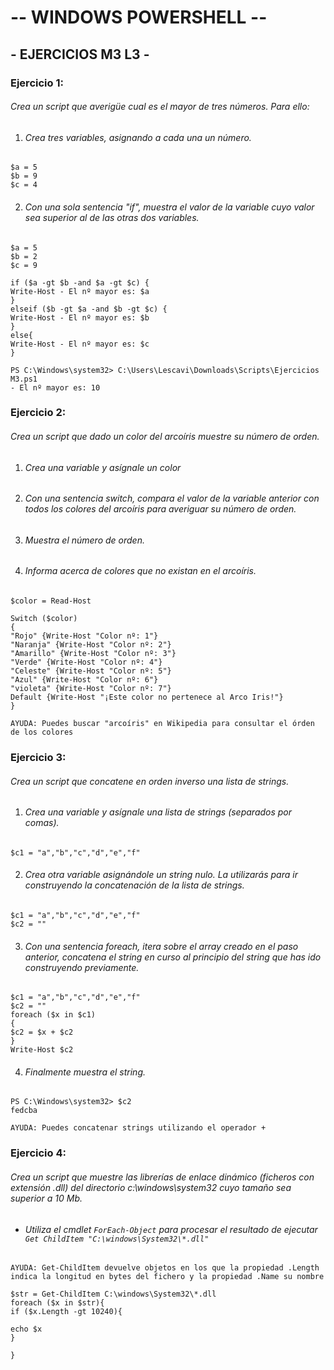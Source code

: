 # -- WINDOWS POWERSHELL --

## - EJERCICIOS M3 L3 -

### Ejercicio 1:

###### Crea un script que averigüe cual es el mayor de tres números. Para ello:

1. ###### Crea tres variables, asignando a cada una un número. 


```
$a = 5
$b = 9
$c = 4
```

2. ###### Con una sola sentencia "if", muestra el valor de la variable cuyo valor sea superior al de las otras dos variables.

```
$a = 5
$b = 2
$c = 9

if ($a -gt $b -and $a -gt $c) {
Write-Host - El nº mayor es: $a
}
elseif ($b -gt $a -and $b -gt $c) {
Write-Host - El nº mayor es: $b
}
else{
Write-Host - El nº mayor es: $c
}
```

```
PS C:\Windows\system32> C:\Users\Lescavi\Downloads\Scripts\Ejercicios M3.ps1
- El nº mayor es: 10
```

### Ejercicio 2:

###### Crea un script que dado un color del arcoíris muestre su número de orden.

1. ###### Crea una variable y asígnale un color


2. ###### Con una sentencia switch, compara el valor de la variable anterior con todos los colores del arcoíris para averiguar su número de orden.


3. ###### Muestra el número de orden.


4. ###### Informa acerca de colores que no existan en el arcoíris.


```
$color = Read-Host

Switch ($color)
{
"Rojo" {Write-Host "Color nº: 1"}
"Naranja" {Write-Host "Color nº: 2"}
"Amarillo" {Write-Host "Color nº: 3"}
"Verde" {Write-Host "Color nº: 4"}
"Celeste" {Write-Host "Color nº: 5"}
"Azul" {Write-Host "Color nº: 6"}
"violeta" {Write-Host "Color nº: 7"}
Default {Write-Host "¡Este color no pertenece al Arco Iris!"}
}
```


`AYUDA: Puedes buscar "arcoíris" en Wikipedia para consultar el órden de los colores`



### Ejercicio 3:

###### Crea un script que concatene en orden inverso una lista de strings.

1. ###### Crea una variable y asígnale una lista de strings (separados por comas).


```
$c1 = "a","b","c","d","e","f"
```

2. ###### Crea otra variable asignándole un string nulo. La utilizarás para ir construyendo la concatenación de la lista de strings.


```
$c1 = "a","b","c","d","e","f"
$c2 = ""
```

3. ###### Con una sentencia foreach, itera sobre el array creado en el paso anterior, concatena el string en curso al principio del string que has ido construyendo previamente.


```
$c1 = "a","b","c","d","e","f"
$c2 = ""
foreach ($x in $c1)
{
$c2 = $x + $c2
}
Write-Host $c2
```

4. ###### Finalmente muestra el string.


```
PS C:\Windows\system32> $c2
fedcba
```

`AYUDA: Puedes concatenar strings utilizando el operador +`


### Ejercicio 4:

###### Crea un script que muestre las librerías de enlace dinámico (ficheros con extensión .dll) del directorio c:\windows\system32 cuyo tamaño sea superior a 10 Mb.

- ###### Utiliza el cmdlet `ForEach-Object` para procesar el resultado de ejecutar `Get ChildItem "C:\windows\System32\*.dll"`

`AYUDA: Get-ChildItem devuelve objetos en los que la propiedad .Length indica la longitud en bytes del fichero y la propiedad .Name su nombre`

```
$str = Get-ChildItem C:\windows\System32\*.dll
foreach ($x in $str){
if ($x.Length -gt 10240){

echo $x
}

}
```

